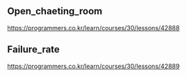 ## Open_chaeting_room

https://programmers.co.kr/learn/courses/30/lessons/42888

## Failure_rate

https://programmers.co.kr/learn/courses/30/lessons/42889
